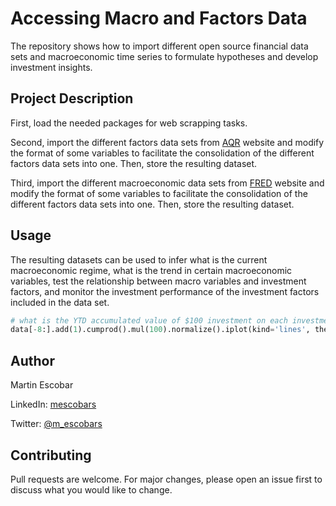 # Accessing Macro and Factors Data

The repository shows how to import different open source financial data sets and macroeconomic time series to formulate hypotheses and develop investment insights.

## Project Description

First, load the needed packages for web scrapping tasks.

Second, import the different factors data sets from [AQR](https://www.aqr.com/Insights/Datasets?&page=1#filtered-list) website and modify the format of some variables to facilitate the consolidation of the different factors data sets into one. Then, store the resulting dataset.

Third, import the different macroeconomic data sets from [FRED](https://fred.stlouisfed.org/) website and modify the format of some variables to facilitate the consolidation of the different factors data sets into one. Then, store the resulting dataset. 

## Usage
The resulting datasets can be used to infer what is the current macroeconomic regime, what is the trend in certain macroeconomic variables, test the relationship between macro variables and investment factors, and monitor the investment performance of the investment factors included in the data set.

```python
# what is the YTD accumulated value of $100 investment on each investment factor?
data[-8:].add(1).cumprod().mul(100).normalize().iplot(kind='lines', theme='polar', title='Factors Commulative Return YTD',  yTitle='$')

```
## Author
Martin Escobar

LinkedIn: [mescobars](https://www.linkedin.com/in/mescobars/)

Twitter: [@m_escobars](https://twitter.com/m_escobars)

## Contributing
Pull requests are welcome. For major changes, please open an issue first to discuss what you would like to change.
